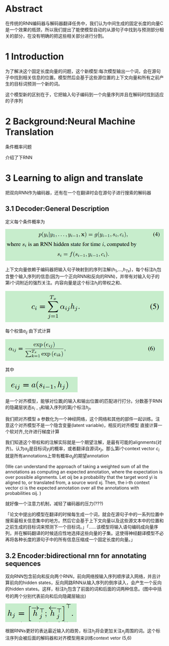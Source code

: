 # Abstract

在传统的RNN编码器与解码器翻译任务中，我们认为中间生成的固定长度的向量C是一个效果的瓶颈，所以我们提出了能使模型自动的从源句子中找到与预测部分相关的部分，在没有明确的把这些相关部分进行分割。

# 1 Introduction

为了解决这个固定长度向量的问题，这个新模型:每次模型输出一个词，会在源句子中找到相关信息的位置。模型然后会基于这些源位置的上下文向量和所有之前产生的目标词预测一个新的词。

这个模型新的区别在于，它把输入句子编码到一个向量序列并且在解码时找到适应的子序列

# 2 Background:Neural Machine Translation

条件概率问题

介绍了下RNN

# 3 Learning to align and translate

把双向RNN作为编码器，还有在一个在翻译时会在源句子进行搜索的解码器

## 3.1 Decoder:General Description

定义每个条件概率为

![tu](../photo/attention2014/5.png)

上下文向量依赖于编码器把输入句子映射到的序列注解($h_1$,...,$h_{Tx}$)，每个标注$h_i$包含整个输入序列的信息(因为一个正向RNN和反向的RNN)，并带有对输入句子的第i个词附近的强烈关注。内容向量是这个标注$h_i$的带权之和、

![tu](../photo/attention2014/1.png)

每个权值$a_{ij}$ 由下式计算

![tu](../photo/attention2014/2.png)

其中

![tu](../photo/attention2014/3.png)

是一个对齐模型，能够对位置j的输入和输出位置i的匹配进行打分。分数基于RNN的隐藏层状态$s_{i-1}$和输入序列的第j个标注$h_j$。

我们把对齐模型 a 参数化为一个神经网络，这个网络和其他的部件一起训练。注意这个对齐模型不是一个隐含变量(latent variable)，相反的对齐模型 直接计算一个软对齐,允许进行梯度计算

我们知道这个带权和的注解实际就是一个期望注解，是最有可能的alignments(对齐)。认为$a_{ij}$是目标词$y_i$的概率，或者翻译自源词$x_j$。那么第i个context vector $c_i$就是所有annotations上带有概率$a_{ij}$的期望annotation

(We can understand the approach of taking a weighted sum of all the annotations as computing an
expected annotation, where the expectation is over possible alignments. Let αij be a probability that
the target word yi is aligned to, or translated from, a source word xj. Then, the i-th context vector
ci is the expected annotation over all the annotations with probabilities αij. )

就好像一个注意力机制，减轻了编码器的压力(???)

「论文中提出的模型在翻译的时候每生成一个词，就会在源句子中的一系列位置中搜索最相关信息集中的地方。然后它会基于上下文向量以及这些源文本中的位置和之前生成的目标词来预测下一个目标词。」「……该模型将输入语句编码成向量序列，并在解码翻译的时候适应性地选择这些向量的子集。这使得神经翻译模型不必再将各种长度的源句子中的所有信息压缩成一个固定长度的向量。」

## 3.2 Encoder:bidirectional rnn for annotating sequences

双向RNN包含前向和反向两个RNN，前向网络按输入序列顺序读入网络，并且计算前向的hidden states，反向网路RNN从输入序列的倒序读入，会产生一个反向的hidden states。这样，标注$h_j$包含了前面的词和后面的词两种信息。(图中中括号的两个分别代表前向和后向隐藏层输出)

![tu](../photo/attention2014/4.png)

根据RNNs更好的表达最近输入的趋势，标注$h_j$将会更加关注$x_j$周围的词。这个标注序列会被后面的解码器和对齐模型用来训练context vetor (5,6)



